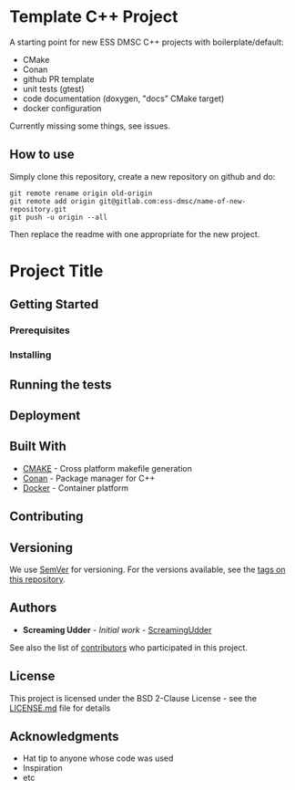 # Template C++ Project

A starting point for new ESS DMSC C++ projects with boilerplate/default:
- CMake
- Conan
- github PR template
- unit tests (gtest)
- code documentation (doxygen, "docs" CMake target)
- docker configuration

Currently missing some things, see issues.

## How to use

Simply clone this repository, create a new repository on github and do:
```
git remote rename origin old-origin
git remote add origin git@gitlab.com:ess-dmsc/name-of-new-repository.git
git push -u origin --all
```
Then replace the readme with one appropriate for the new project.

# Project Title



## Getting Started

### Prerequisites

### Installing

## Running the tests

## Deployment


## Built With

* [CMAKE](https://cmake.org/) - Cross platform makefile generation
* [Conan](https://conan.io/) - Package manager for C++
* [Docker](https://docker.com) - Container platform

## Contributing


## Versioning

We use [SemVer](http://semver.org/) for versioning. For the versions available, see the [tags on this repository](https://github.com/ess-dmsc/project/tags).

## Authors

* **Screaming Udder** - *Initial work* - [ScreamingUdder](https://github.com/ess-dmsc)

See also the list of [contributors](https://github.com/ess-dmsc/project/contributors) who participated in this project.

## License

This project is licensed under the BSD 2-Clause License - see the [LICENSE.md](LICENSE.md) file for details

## Acknowledgments

* Hat tip to anyone whose code was used
* Inspiration
* etc
